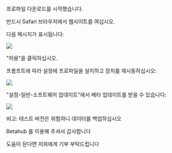 프로파일 다운로드를 시작했습니다.

반드시 Safari 브라우저에서 웹사이트를 여십시오.

다음 메시지가 표시됩니다:

![][Install Profile Alert]

"허용"을 클릭하십시오.

프롬프트에 따라 설정에 프로파일을 설치하고 장치를 재시동하십시오:

![][After Install Profile]

"설정-일반-소프트웨어 업데이트"에서 베타 업데이트를 받을 수 있습니다:

![][System Update]

비고: 테스트 버전은 위험하니 데이터를 백업하십시오

Betahub 를 이용해 주셔서 감사합니다

도움이 된다면 저희에게 기부 부탁드립니다

[Install Profile Alert]: https://tva1.sinaimg.cn/large/008i3skNgy1gwqlc5hlmuj30gz0afgli.jpg
[After Install Profile]: https://tva1.sinaimg.cn/large/008i3skNgy1gwqo0wdnppj311q0hqdgm.jpg
[System Update]: https://tva1.sinaimg.cn/large/008i3skNgy1gwqoae19lrj30f10hq3ym.jpg